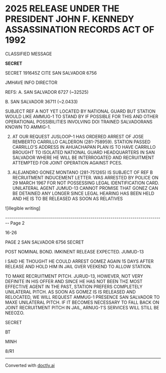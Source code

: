 # 2025 RELEASE UNDER THE PRESIDENT JOHN F. KENNEDY ASSASSINATION RECORDS ACT OF 1992

CLASSIFIED MESSAGE

**SECRET**

SECRET 191645Z CITE SAN SALVADOR 6756

JMHAVE INFO DIRECTOR

REFS: A. SAN SALVADOR 6727 (~32525)

B. SAN SALVADOR 36711 (~2.0433)

SUBJECT REF A NOT YET LOCATED BY NATIONAL GUARD BUT STATION WOULD LIKE AMMUG-1 TO STAND BY IF POSSIBLE FOR THIS AND OTHER OPERATIONAL POSSIBILITIES INVOLVING DOI TRAINED SALVADORANS KNOWN TO AMMIG-1.

2. AT OUR REQUEST JUSLOOP-1 HAS ORDERED ARREST OF JOSE REMBERTO CARRILLO CALDERON (281-758959). STATION PASSED CARRILLO'S ADDRESS IN AHUACHAPAN PLAN IS TO HAVE CARRILLO BROUGHT TO ISOLATED NATIONAL GUARD HEADQUARTERS IN SAN SALVADOR WHERE HE WILL BE INTERROGATED AND RECRUITMENT ATTEMPTED FOR JOINT OPERATION AGAINST PCES.

3. ALEJANDRO GONEZ MONTANO (281-751265) IS SUBJECT OF REF B RECRUITMENT INDUCEMENT LETTER. WAS ARRESTED BY POLICE ON 29 MARCH 1967 FOR NOT POSSESSING LEGAL IDENTIFICATION CARD. UNILATERAL AGENT JUMUD-13 CANNOT PROMISE THAT GONEZ CAN BE DETAINED ANY LONGER SINCE LEGAL HEARING HAS BEEN HELD AND HE IS TO BE RELEASED AS SOON AS RELATIVES

![illegible writing]


-------------------------------------------------------------------------------- Page 2

16-26

PAGE 2 SAN SALVADOR 6756 SECRET

POST NOMINAL BOND. IMKINENT RELEASE EXPECTED. JUMUD-13

I SAID HE THOUGHT HE COULD ARREST GOMEZ AGAIN 15 DAYS AFTER RELEASE AND HOLD HIM IN JAIL GVER VEEKEND TO ALLOW STATION.

TO MAKE RECRUITMENT PITCH. JURUD-13, HOWEVER, NOT VERY DEFINITE IN HIS OFFER AND SINCE HE HAS NOT BEEN ΤΗΣ MOST EFFECTIVE AGENT IN THE PAST, STATION PREFERS COMPLETELY UNILATERAL PITCH. AS SOON AS GOMEZ IS IS RELEASED AND RELOCATED, WE WILL REQUEST AMMUG-1 PRESENCE SAN SALVADOR TO MAXE UNILATERAL PITCH. IF IT BECOMES NECESSARY TO FALL BACK ON JOINT RECRUITMENT PITCH IN JAIL, ARNUG-1'S SERVICES WILL STILL BE NEEΟΣΟ.

SECRET

BT

MINH

8/R1


---
Converted with [doctly.ai](https://doctly.ai)